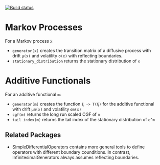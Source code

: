 [![Build status](https://github.com/matthieugomez/InfinitesimalGenerators.jl/workflows/CI/badge.svg)](https://github.com/matthieugomez/InfinitesimalGenerators.jl/actions)

# Markov Processes
For a Markov process `x` 
- `generator(x)` creates the transition matrix of a diffusive process with drift `μ(x)` and volatility `σ(x)` with reflecting boundaries.
- `stationary_distribution` returns the stationary distribution of `x`

# Additive Functionals
For an additive functional `m`:
- `generator(m)` creates the function `ξ -> T(ξ)` for the additive functional with drift `μm(x)` and volatility `σm(x)`
- `cgf(m)` returns the long run scaled CGF of `m` 
- `tail_index(m)` returns the tail index of the stationary distribution of `e^m`

## Related Packages
- [SimpleDifferentialOperators](https://github.com/QuantEcon/SimpleDifferentialOperators.jl) contains more general tools to define operators with different boundary counditions. In contrast, InfinitesimalGenerators always assumes reflecting boundaries.
